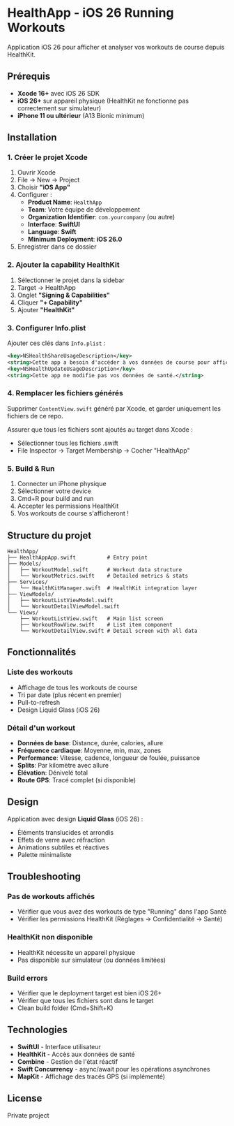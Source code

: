 # HealthApp - iOS 26 Running Workouts

Application iOS 26 pour afficher et analyser vos workouts de course depuis HealthKit.

## Prérequis

- **Xcode 16+** avec iOS 26 SDK
- **iOS 26+** sur appareil physique (HealthKit ne fonctionne pas correctement sur simulateur)
- **iPhone 11 ou ultérieur** (A13 Bionic minimum)

## Installation

### 1. Créer le projet Xcode

1. Ouvrir Xcode
2. File → New → Project
3. Choisir **"iOS App"**
4. Configurer :
   - **Product Name**: `HealthApp`
   - **Team**: Votre équipe de développement
   - **Organization Identifier**: `com.yourcompany` (ou autre)
   - **Interface**: **SwiftUI**
   - **Language**: **Swift**
   - **Minimum Deployment**: **iOS 26.0**
5. Enregistrer dans ce dossier

### 2. Ajouter la capability HealthKit

1. Sélectionner le projet dans la sidebar
2. Target → HealthApp
3. Onglet **"Signing & Capabilities"**
4. Cliquer **"+ Capability"**
5. Ajouter **"HealthKit"**

### 3. Configurer Info.plist

Ajouter ces clés dans `Info.plist` :

```xml
<key>NSHealthShareUsageDescription</key>
<string>Cette app a besoin d'accéder à vos données de course pour afficher votre historique d'entraînement.</string>
<key>NSHealthUpdateUsageDescription</key>
<string>Cette app ne modifie pas vos données de santé.</string>
```

### 4. Remplacer les fichiers générés

Supprimer `ContentView.swift` généré par Xcode, et garder uniquement les fichiers de ce repo.

Assurer que tous les fichiers sont ajoutés au target dans Xcode :
- Sélectionner tous les fichiers .swift
- File Inspector → Target Membership → Cocher "HealthApp"

### 5. Build & Run

1. Connecter un iPhone physique
2. Sélectionner votre device
3. Cmd+R pour build and run
4. Accepter les permissions HealthKit
5. Vos workouts de course s'afficheront !

## Structure du projet

```
HealthApp/
├── HealthAppApp.swift          # Entry point
├── Models/
│   ├── WorkoutModel.swift      # Workout data structure
│   └── WorkoutMetrics.swift    # Detailed metrics & stats
├── Services/
│   └── HealthKitManager.swift  # HealthKit integration layer
├── ViewModels/
│   ├── WorkoutListViewModel.swift
│   └── WorkoutDetailViewModel.swift
└── Views/
    ├── WorkoutListView.swift   # Main list screen
    ├── WorkoutRowView.swift    # List item component
    └── WorkoutDetailView.swift # Detail screen with all data
```

## Fonctionnalités

### Liste des workouts
- Affichage de tous les workouts de course
- Tri par date (plus récent en premier)
- Pull-to-refresh
- Design Liquid Glass (iOS 26)

### Détail d'un workout
- **Données de base**: Distance, durée, calories, allure
- **Fréquence cardiaque**: Moyenne, min, max, zones
- **Performance**: Vitesse, cadence, longueur de foulée, puissance
- **Splits**: Par kilomètre avec allure
- **Élévation**: Dénivelé total
- **Route GPS**: Tracé complet (si disponible)

## Design

Application avec design **Liquid Glass** (iOS 26) :
- Éléments translucides et arrondis
- Effets de verre avec réfraction
- Animations subtiles et réactives
- Palette minimaliste

## Troubleshooting

### Pas de workouts affichés
- Vérifier que vous avez des workouts de type "Running" dans l'app Santé
- Vérifier les permissions HealthKit (Réglages → Confidentialité → Santé)

### HealthKit non disponible
- HealthKit nécessite un appareil physique
- Pas disponible sur simulateur (ou données limitées)

### Build errors
- Vérifier que le deployment target est bien iOS 26+
- Vérifier que tous les fichiers sont dans le target
- Clean build folder (Cmd+Shift+K)

## Technologies

- **SwiftUI** - Interface utilisateur
- **HealthKit** - Accès aux données de santé
- **Combine** - Gestion de l'état réactif
- **Swift Concurrency** - async/await pour les opérations asynchrones
- **MapKit** - Affichage des tracés GPS (si implémenté)

## License

Private project
